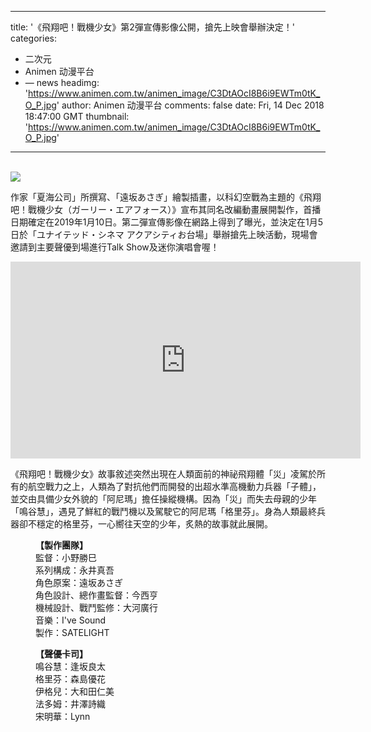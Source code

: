 
---
title: '《飛翔吧！戰機少女》第2彈宣傳影像公開，搶先上映會舉辦決定！'
categories: 
 - 二次元
 - Animen 动漫平台
 - — news
headimg: 'https://www.animen.com.tw/animen_image/C3DtAOcI8B6i9EWTm0tK_O_P.jpg'
author: Animen 动漫平台
comments: false
date: Fri, 14 Dec 2018 18:47:00 GMT
thumbnail: 'https://www.animen.com.tw/animen_image/C3DtAOcI8B6i9EWTm0tK_O_P.jpg'
---

<div>   
<br><img src="https://www.animen.com.tw/animen_image/C3DtAOcI8B6i9EWTm0tK_O_P.jpg" referrerpolicy="no-referrer"><br><p>作家「夏海公司」所撰寫、「遠坂あさぎ」繪製插畫，以科幻空戰為主題的《飛翔吧！戰機少女（ガーリー・エアフォース）》宣布其同名改編動畫展開製作，首播日期確定在2019年1月10日。第二彈宣傳影像在網路上得到了曝光，並決定在1月5日於「ユナイテッド・シネマ アクアシティお台場」舉辦搶先上映活動，現場會邀請到主要聲優到場進行Talk Show及迷你演唱會喔！</p>
<iframe width="560" height="315" src="https://www.youtube.com/embed/aJ5updevlcY" frameborder="0" allow="accelerometer; autoplay; encrypted-media; gyroscope; picture-in-picture" allowfullscreen></iframe><p>《飛翔吧！戰機少女》故事敘述突然出現在人類面前的神祕飛翔體「災」凌駕於所有的航空戰力之上，人類為了對抗他們而開發的出超水準高機動力兵器「子體」，並交由具備少女外貌的「阿尼瑪」擔任操縱機構。因為「災」而失去母親的少年「鳴谷慧」，遇見了鮮紅的戰鬥機以及駕駛它的阿尼瑪「格里芬」。身為人類最終兵器卻不穩定的格里芬，一心嚮往天空的少年，炙熱的故事就此展開。</p>

<p style="margin-left: 40px;"><strong>【製作團隊】</strong><br>
監督：小野勝巳<br>
系列構成：永井真吾<br>
角色原案：遠坂あさぎ<br>
角色設計、總作畫監督：今西亨<br>
機械設計、戰鬥監修：大河廣行<br>
音樂：I've Sound<br>
製作：SATELIGHT</p>

<p style="margin-left: 40px;"><strong>【聲優卡司】</strong><br>
鳴谷慧：逢坂良太<br>
格里芬：森島優花<br>
伊格兒：大和田仁美<br>
法多姆：井澤詩織<br>
宋明華：Lynn</p>
  
</div>
            